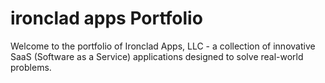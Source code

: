 # ironclad apps Portfolio

Welcome to the portfolio of Ironclad Apps, LLC - a collection of innovative SaaS (Software as a Service) applications designed to solve real-world problems.

<!-- ## Our Mission

At Ironclad Apps, we're dedicated to building robust, user-friendly software solutions that make a difference. Each application in our portfolio is crafted with attention to detail, focusing on reliability, scalability, and exceptional user experience.

## Portfolio

### FishTurny

A revolutionary platform making online fishing tournaments more accessible to anglers of all skill levels. FishTurny streamlines the tournament experience, allowing anglers to compete, track catches, and engage with the fishing community.

### Coming Soon

We're constantly developing new solutions to address various industry challenges. Stay tuned for more innovative applications that will join our growing portfolio.

## About Ironclad Apps, LLC

Ironclad Apps, LLC is committed to creating high-quality, dependable software solutions that serve specific market needs. Our development approach combines modern technology with thoughtful design to deliver applications that users can rely on.

For more information about our applications or to get in touch, please visit our individual product pages. -->
